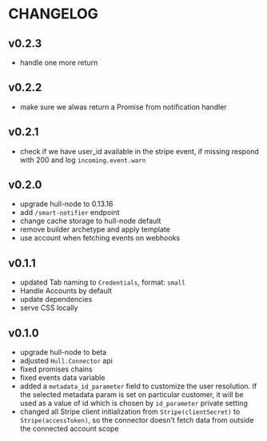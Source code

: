 # CHANGELOG

## v0.2.3
- handle one more return

## v0.2.2
- make sure we alwas return a Promise from notification handler

## v0.2.1
- check if we have user_id available in the stripe event, if missing respond with 200 and log `incoming.event.warn`

## v0.2.0
- upgrade hull-node to 0.13.16
- add `/smart-notifier` endpoint
- change cache storage to hull-node default
- remove builder archetype and apply template
- use account when fetching events on webhooks

## v0.1.1
- updated Tab naming to `Credentials`, format: `small`
- Handle Accounts by default
- update dependencies
- serve CSS locally

## v0.1.0
- upgrade hull-node to beta
- adjusted `Hull.Connector` api
- fixed promises chains
- fixed events data variable
- added a `metadata_id_parameter` field to customize the user resolution. If the selected metadata param is set on particular customer, it will be used as a value of id which is chosen by `id_parameter` private setting
- changed all Stripe client initialization from `Stripe(clientSecret)` to `Stripe(accessToken)`, so the connector doesn't fetch data from outside the connected account scope
